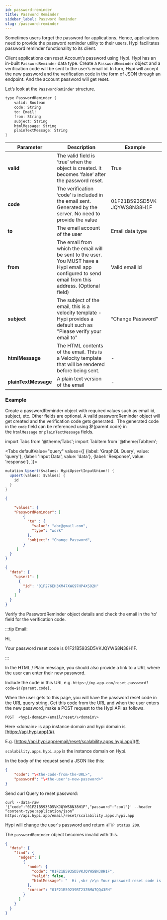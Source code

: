 ```yaml
---
id: password-reminder
title: Password Reminder
sidebar_label: Password Reminder
slug: /password-reminder
---
```


Sometimes users forget the password for applications. Hence, applications need to provide the password reminder utility to their users. Hypi facilitates password reminder functionality to its client.

Client applications can reset Account’s password using Hypi. Hypi has an in-built `PasswordReminder` data type. Create a `PasswordReminder` object and a verification code will be sent to the user’s email id. In turn, Hypi will accept the new password and the verification code in the form of JSON through an endpoint. And the account password will get reset.

Let’s look at the `PasswordReminder` structure.

```java
type PasswordReminder {
    valid: Boolean
    code: String
    to: Email!
    from: String
    subject: String
    htmlMessage: String
    plainTextMessage: String
}
```


| **Parameter**        | **Description**                                                                                                                                      | **Example**                 |
|----------------------|------------------------------------------------------------------------------------------------------------------------------------------------------|-----------------------------|
| **valid**            | The valid field is ‘true’ when the object is created. It becomes ‘false’ after the password reset.                                                   | True                        |
| **code**             | The verification ‘code’ is included in the email sent. Generated by the server. No need to provide the value                                         | 01F21B593SD5VK JQYWS8N38H1F |
| **to**               | The email account of the user                                                                                                                        | Email data type             |
| **from**             | The email from which the email will be sent to the user. You MUST have a Hypi email app configured to send email from this address. (Optional field) | Valid email id              |
| **subject**          | The subject of the email, this is a velocity template - Hypi provides a default such as "Please verify your email to"                                | “Change Password”           |
| **htmlMessage**      | The HTML contents of the email. This is a Velocity template that will be rendered before being sent.                                                 | -                           |
| **plainTextMessage** | A plain text version of the email                                                                                                                    | -                           |

### Example

Create a passwordReminder object with required values such as email id, subject, etc. Other fields are optional. A valid passwordReminder object will get created and the verification code gets generated.  The generated code in the `code` field can be referenced using $!{parent.code} in the `htmlMessage` or `plainTextMessage` fields.

import Tabs from '@theme/Tabs';
import TabItem from '@theme/TabItem';

<Tabs
  defaultValue="query"
  values={[
    {label: 'GraphQL Query', value: 'query'},
    {label: 'Input Data', value: 'data'},
    {label: 'Response', value: 'response'},
  ]}>
<TabItem value="query">

```java
mutation Upsert($values: HypiUpsertInputUnion!) {
  upsert(values: $values) {
    id
  }
}
```

</TabItem>
<TabItem value="data">

```json
{

    "values": {
    "PasswordReminder": [
        {
          "to" : {
            "value": "abc@gmail.com",
            "type": "work"
          },
          "subject": "Change Password",     
        }
     ]
  }
}
```

</TabItem>
<TabItem value="response">

```json
{
  "data": {
    "upsert": [
      {
        "id": "01F276EH3XM47XWG97HP4XS02H"
      }
    ]
  }
}
```

</TabItem>
</Tabs>

Verify the PasswordReminder object details and check the email in the ‘to’ field for the verification code.

:::tip Email:

Hi,

Your password reset code is 01F21B593SD5VKJQYWS8N38H1F.

:::

In the HTML / Plain message, you should also provide a link to a URL where the user can enter their new password.

Include the code in this URL e.g. 
`https://my-app.com/reset-password?code=$!{parent.code}`.

When the user gets to this page, you will have the password reset code in the URL query string. Get this code from the URL and when the user enters the new password, make a POST request to the Hypi API as follows.

`POST  <hypi-domain>/email/reset/\<domain\>`

Here \<domain\> is app instance domain and hypi domain is [https://api.hypi.app](#).

E.g.  [https://api.hypi.app/email/reset/scalability.apps.hypi.app](#)

`scalability.apps.hypi.app` is the instance domain on Hypi.

In the body of the request send a JSON like this:

```json
{
    "code": "\<the-code-from-the-URL>", 
    "password": "\<the-user's-new-password>"
}
```
Send curl Query to reset password:

```
curl --data-raw '{"code":"01F21B593SD5VKJQYWS8N38H1F","password":"cool"}' --header “content-type:application/json” https://api.hypi.app/email/reset/scalability.apps.hypi.app
```

Hypi will change the user's password and return `HTTP status 200`.

The `passwordReminder` object becomes invalid with this.

```json
{
  "data": {
    "find": {
      "edges": [
        {
          "node": {
            "code": "01F21B593SD5VKJQYWS8N38H1F",
            "valid": false,
            "htmlMessage": "  Hi ,<br />\n Your password reset code is .\n  "
          },
          "cursor": "01F21B59239BT23Z6MA7QQ43FH"
        }
      ]
    }
  }
}
```